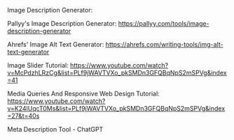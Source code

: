 Image Description Generator:

Pallyy's Image Description Generator: https://pallyy.com/tools/image-description-generator

Ahrefs' Image Alt Text Generator: https://ahrefs.com/writing-tools/img-alt-text-generator


Image Slider Tutorial: https://www.youtube.com/watch?v=McPdzhLRzCg&list=PLf9jWAVTVXo_pkSMDn3GFQBqNpS2mSPVg&index=41


Media Queries And Responsive Web Design Tutorial: https://www.youtube.com/watch?v=K24lUqcT0Ms&list=PLf9jWAVTVXo_pkSMDn3GFQBqNpS2mSPVg&index=27&t=40s


Meta Description Tool - ChatGPT